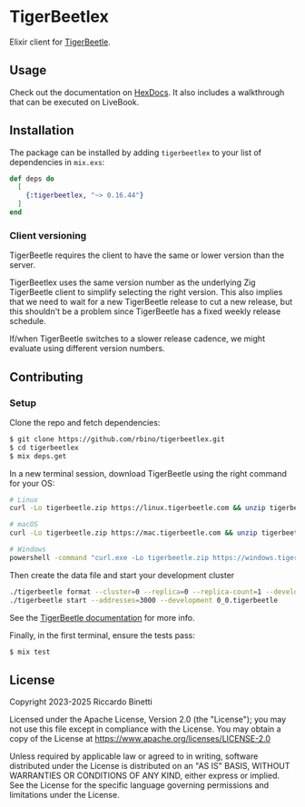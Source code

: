 # TigerBeetlex

Elixir client for [TigerBeetle](https://github.com/tigerbeetle/tigerbeetle).

## Usage

Check out the documentation on [HexDocs](https://hexdocs.pm/tigerbeetlex). It also includes a
walkthrough that can be executed on LiveBook.

## Installation

The package can be installed by adding `tigerbeetlex` to your list of dependencies in `mix.exs`:

```elixir
def deps do
  [
    {:tigerbeetlex, "~> 0.16.44"}
  ]
end
```

### Client versioning

TigerBeetle requires the client to have the same or lower version than the server.

TigerBeetlex uses the same version number as the underlying Zig TigerBeetle client to
simplify selecting the right version. This also implies that we need to wait for a new
TigerBeetle release to cut a new release, but this shouldn't be a problem since TigerBeetle
has a fixed weekly release schedule.

If/when TigerBeetle switches to a slower release cadence, we might evaluate using different
version numbers.

## Contributing

### Setup

Clone the repo and fetch dependencies:

```bash
$ git clone https://github.com/rbino/tigerbeetlex.git
$ cd tigerbeetlex
$ mix deps.get
```

In a new terminal session, download TigerBeetle using the right command for your OS:

```bash
# Linux
curl -Lo tigerbeetle.zip https://linux.tigerbeetle.com && unzip tigerbeetle.zip

# macOS
curl -Lo tigerbeetle.zip https://mac.tigerbeetle.com && unzip tigerbeetle.zip

# Windows
powershell -command "curl.exe -Lo tigerbeetle.zip https://windows.tigerbeetle.com; Expand-Archive tigerbeetle.zip"
```

Then create the data file and start your development cluster

```bash
./tigerbeetle format --cluster=0 --replica=0 --replica-count=1 --development 0_0.tigerbeetle
./tigerbeetle start --addresses=3000 --development 0_0.tigerbeetle
```

See the [TigerBeetle documentation](https://docs.tigerbeetle.com/) for more info.

Finally, in the first terminal, ensure the tests pass:

```bash
$ mix test
```

## License

Copyright 2023-2025 Riccardo Binetti

Licensed under the Apache License, Version 2.0 (the "License"); you may not use this file except in
compliance with the License. You may obtain a copy of the License at
<https://www.apache.org/licenses/LICENSE-2.0>

Unless required by applicable law or agreed to in writing, software distributed under the License is
distributed on an "AS IS" BASIS, WITHOUT WARRANTIES OR CONDITIONS OF ANY KIND, either express or
implied. See the License for the specific language governing permissions and limitations under the
License.
